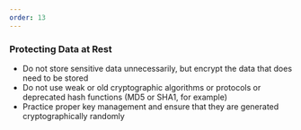 ```yaml
---
order: 13
---
```


### Protecting Data at Rest

- Do not store sensitive data unnecessarily, but encrypt the data that does need to be stored
- Do not use weak or old cryptographic algorithms or protocols or deprecated hash functions (MD5 or SHA1, for example)
- Practice proper key management and ensure that they are generated cryptographically randomly
